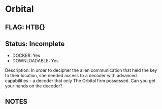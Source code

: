 # Orbital

## FLAG: HTB{}

## Status: Incomplete

+ DOCKER: Yes
+ DOWNLOADABLE: Yes

Description: In order to decipher the alien communication that held the key to their location, she needed access to a decoder with advanced capabilities - a decoder that only The Orbital firm possessed. Can you get your hands on the decoder?

## NOTES
